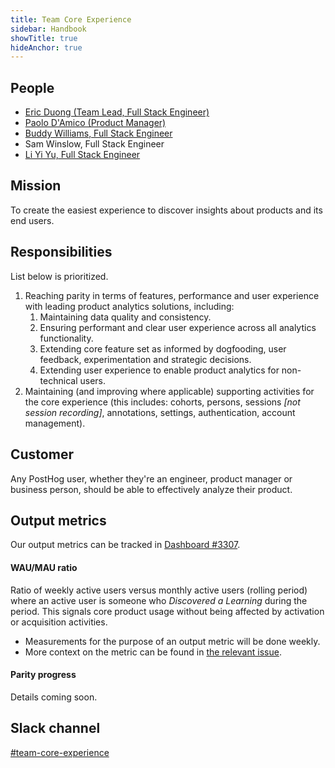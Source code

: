 ```yaml
---
title: Team Core Experience
sidebar: Handbook
showTitle: true
hideAnchor: true
---
```


## People

- [Eric Duong (Team Lead, Full Stack Engineer)](/handbook/people/team/#eric-duong-software-engineer)
- [Paolo D'Amico (Product Manager)](/handbook/people/team#paolo-damico-product-team)
- [Buddy Williams, Full Stack Engineer](/handbook/people/team/#buddy-williams-software-engineer)
- Sam Winslow, Full Stack Engineer
- [Li Yi Yu, Full Stack Engineer]((/handbook/people/team/#li-yi-yu-software-engineer))

## Mission

To create the easiest experience to discover insights about products and its end users.

## Responsibilities
List below is prioritized.

1. Reaching parity in terms of features, performance and user experience with leading product analytics solutions, including:
   1. Maintaining data quality and consistency.
   2. Ensuring performant and clear user experience across all analytics functionality.
   3. Extending core feature set as informed by dogfooding, user feedback, experimentation and strategic decisions.
   4. Extending user experience to enable product analytics for non-technical users. 
2. Maintaining (and improving where applicable) supporting activities for the core experience (this includes: cohorts, persons, sessions *[not session recording]*, annotations, settings, authentication, account management). 


## Customer

Any PostHog user, whether they're an engineer, product manager or business person, should be able to effectively analyze their product.

## Output metrics
Our output metrics can be tracked in [Dashboard #3307](https://app.posthog.com/dashboard/3307).

#### WAU/MAU ratio
Ratio of weekly active users versus monthly active users (rolling period) where an active user is someone who *Discovered a Learning* during the period. This signals core product usage without being affected by activation or acquisition activities.
- Measurements for the purpose of an output metric will be done weekly.
- More context on the metric can be found in [the relevant issue](https://github.com/PostHog/product-internal/issues/1).


#### Parity progress
Details coming soon.

## Slack channel

[#team-core-experience](https://posthog.slack.com/messages/team-core-experience)
